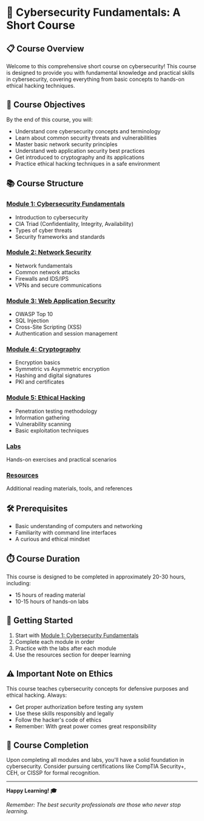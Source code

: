 # 🔐 Cybersecurity Fundamentals: A Short Course

## 📋 Course Overview

Welcome to this comprehensive short course on cybersecurity! This course is designed to provide you with fundamental knowledge and practical skills in cybersecurity, covering everything from basic concepts to hands-on ethical hacking techniques.

## 🎯 Course Objectives

By the end of this course, you will:
- Understand core cybersecurity concepts and terminology
- Learn about common security threats and vulnerabilities
- Master basic network security principles
- Understand web application security best practices
- Get introduced to cryptography and its applications
- Practice ethical hacking techniques in a safe environment

## 📚 Course Structure

### [Module 1: Cybersecurity Fundamentals](./module-1-fundamentals/)
- Introduction to cybersecurity
- CIA Triad (Confidentiality, Integrity, Availability)
- Types of cyber threats
- Security frameworks and standards

### [Module 2: Network Security](./module-2-network-security/)
- Network fundamentals
- Common network attacks
- Firewalls and IDS/IPS
- VPNs and secure communications

### [Module 3: Web Application Security](./module-3-web-security/)
- OWASP Top 10
- SQL Injection
- Cross-Site Scripting (XSS)
- Authentication and session management

### [Module 4: Cryptography](./module-4-cryptography/)
- Encryption basics
- Symmetric vs Asymmetric encryption
- Hashing and digital signatures
- PKI and certificates

### [Module 5: Ethical Hacking](./module-5-ethical-hacking/)
- Penetration testing methodology
- Information gathering
- Vulnerability scanning
- Basic exploitation techniques

### [Labs](./labs/)
Hands-on exercises and practical scenarios

### [Resources](./resources/)
Additional reading materials, tools, and references

## 🛠️ Prerequisites

- Basic understanding of computers and networking
- Familiarity with command line interfaces
- A curious and ethical mindset

## ⏱️ Course Duration

This course is designed to be completed in approximately 20-30 hours, including:
- 15 hours of reading material
- 10-15 hours of hands-on labs

## 🚀 Getting Started

1. Start with [Module 1: Cybersecurity Fundamentals](./module-1-fundamentals/)
2. Complete each module in order
3. Practice with the labs after each module
4. Use the resources section for deeper learning

## ⚠️ Important Note on Ethics

This course teaches cybersecurity concepts for defensive purposes and ethical hacking. Always:
- Get proper authorization before testing any system
- Use these skills responsibly and legally
- Follow the hacker's code of ethics
- Remember: With great power comes great responsibility

## 📝 Course Completion

Upon completing all modules and labs, you'll have a solid foundation in cybersecurity. Consider pursuing certifications like CompTIA Security+, CEH, or CISSP for formal recognition.

---

**Happy Learning! 🎓**

*Remember: The best security professionals are those who never stop learning.* 